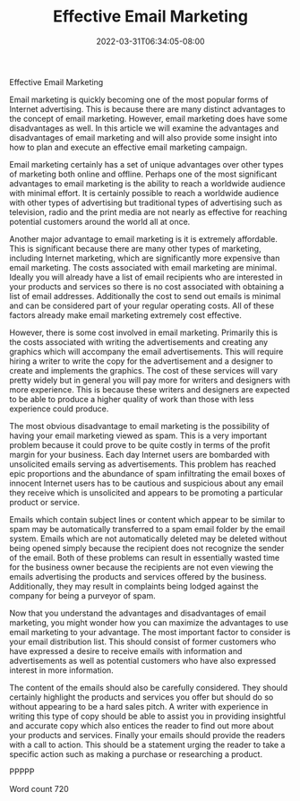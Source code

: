﻿---
title: "Effective Email Marketing"
date: 2022-03-31T06:34:05-08:00
description: "Text Tips for Web Success"
featured_image: "/images/Text.jpg"
tags: ["Text"]
---

Effective Email Marketing

Email marketing is quickly becoming one of the most popular forms of Internet advertising. This is because there are many distinct advantages to the concept of email marketing. However, email marketing does have some disadvantages as well. In this article we will examine the advantages and disadvantages of email marketing and will also provide some insight into how to plan and execute an effective email marketing campaign.

Email marketing certainly has a set of unique advantages over other types of marketing both online and offline. Perhaps one of the most significant advantages to email marketing is the ability to reach a worldwide audience with minimal effort. It is certainly possible to reach a worldwide audience with other types of advertising but traditional types of advertising such as television, radio and the print media are not nearly as effective for reaching potential customers around the world all at once. 

Another major advantage to email marketing is it is extremely affordable. This is significant because there are many other types of marketing, including Internet marketing, which are significantly more expensive than email marketing. The costs associated with email marketing are minimal. Ideally you will already have a list of email recipients who are interested in your products and services so there is no cost associated with obtaining a list of email addresses. Additionally the cost to send out emails is minimal and can be considered part of your regular operating costs. All of these factors already make email marketing extremely cost effective. 

However, there is some cost involved in email marketing. Primarily this is the costs associated with writing the advertisements and creating any graphics which will accompany the email advertisements. This will require hiring a writer to write the copy for the advertisement and a designer to create and implements the graphics. The cost of these services will vary pretty widely but in general you will pay more for writers and designers with more experience. This is because these writers and designers are expected to be able to produce a higher quality of work than those with less experience could produce. 

The most obvious disadvantage to email marketing is the possibility of having your email marketing viewed as spam. This is a very important problem because it could prove to be quite costly in terms of the profit margin for your business. Each day Internet users are bombarded with unsolicited emails serving as advertisements. This problem has reached epic proportions and the abundance of spam infiltrating the email boxes of innocent Internet users has to be cautious and suspicious about any email they receive which is unsolicited and appears to be promoting a particular product or service. 

Emails which contain subject lines or content which appear to be similar to spam may be automatically transferred to a spam email folder by the email system. Emails which are not automatically deleted may be deleted without being opened simply because the recipient does not recognize the sender of the email. Both of these problems can result in essentially wasted time for the business owner because the recipients are not even viewing the emails advertising the products and services offered by the business. Additionally, they may result in complaints being lodged against the company for being a purveyor of spam. 

Now that you understand the advantages and disadvantages of email marketing, you might wonder how you can maximize the advantages to use email marketing to your advantage. The most important factor to consider is your email distribution list. This should consist of former customers who have expressed a desire to receive emails with information and advertisements as well as potential customers who have also expressed interest in more information. 

The content of the emails should also be carefully considered. They should certainly highlight the products and services you offer but should do so without appearing to be a hard sales pitch. A writer with experience in writing this type of copy should be able to assist you in providing insightful and accurate copy which also entices the reader to find out more about your products and services. Finally your emails should provide the readers with a call to action. This should be a statement urging the reader to take a specific action such as making a purchase or researching a product. 

PPPPP

Word count 720

